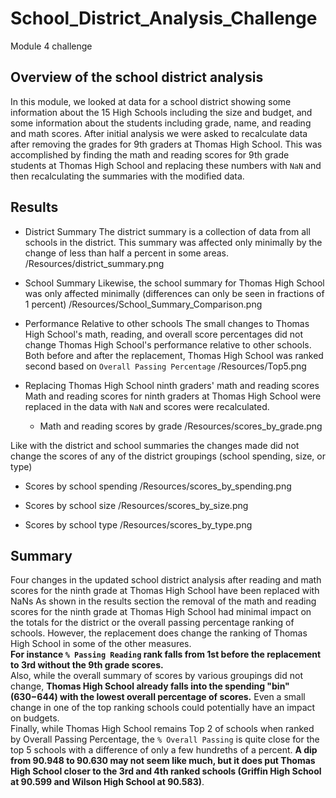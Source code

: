 # School_District_Analysis_Challenge
Module 4 challenge

## Overview of the school district analysis

In this module, we looked at data for a school district showing some information about the 15 High Schools including the size and budget, and some information about the students including grade, name, and reading and math scores.  After initial analysis we were asked to recalculate data after removing the grades for 9th graders at Thomas High School.  This was accomplished by finding the math and reading scores for 9th grade students at Thomas High School and replacing these numbers with `NaN` and then recalculating the summaries with the modified data.

## Results

- District Summary
  The district summary is a collection of data from all schools in the district.  This summary was affected only minimally by the change of less than half a percent in some areas.  
  /Resources/district_summary.png
  
- School Summary
  Likewise, the school summary for Thomas High School was only affected minimally (differences can only be seen in fractions of 1 percent)
  /Resources/School_Summary_Comparison.png
  
- Performance Relative to other schools
  The small changes to Thomas High School's math, reading, and overall score percentages did not change Thomas High School's performance relative to other schools.  Both before and after the replacement, Thomas High School was ranked second based on `Overall Passing Percentage` 
  /Resources/Top5.png

- Replacing Thomas High School ninth graders' math and reading scores 
  Math and reading scores for ninth graders at Thomas High School were replaced in the data with `NaN` and scores were recalculated.  
  - Math and reading scores by grade
    /Resources/scores_by_grade.png

Like with the district and school summaries the changes made did not change the scores of any of the district groupings (school spending, size, or type) 
  - Scores by school spending
    /Resources/scores_by_spending.png
    
  - Scores by school size
    /Resources/scores_by_size.png

  - Scores by school type
    /Resources/scores_by_type.png


## Summary 

Four changes in the updated school district analysis after reading and math scores for the ninth grade at Thomas High School have been replaced with NaNs
As shown in the results section the removal of the math and reading scores for the ninth grade at Thomas High School had minimal impact on the totals for the district or the overall passing percentage ranking of schools.  However, the replacement does change the ranking of Thomas High School in some of the other measures.  
**For instance `% Passing Reading` rank falls from 1st before the replacement to 3rd without the 9th grade scores.**  
Also, while the overall summary of scores by various groupings did not change, **Thomas High School already falls into the spending "bin" ($630-$644) with the lowest overall percentage of scores.**  Even a small change in one of the top ranking schools could potentially have an impact on budgets.  
Finally, while Thomas High School remains Top 2 of schools when ranked by Overall Passing Percentage, the `% Overall Passing` is quite close for the top 5 schools with a difference of only a few hundreths of a percent.  **A dip from 90.948 to 90.630 may not seem like much, but it does put Thomas High School closer to the 3rd and 4th ranked schools (Griffin High School at 90.599 and Wilson High School at 90.583)**.

